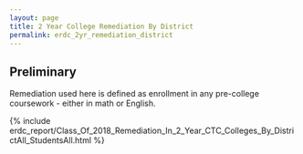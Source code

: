 ```yaml
---
layout: page
title: 2 Year College Remediation By District
permalink: erdc_2yr_remediation_district
---
```


## Preliminary

Remediation used here is defined as enrollment in any pre-college coursework - either in math or English.

{% include erdc_report/Class_Of_2018_Remediation_In_2_Year_CTC_Colleges_By_DistrictAll_StudentsAll.html %}


